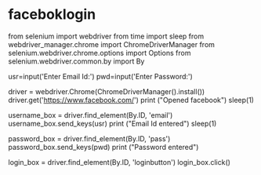 # faceboklogin

from selenium import webdriver
from time import sleep
from webdriver_manager.chrome import ChromeDriverManager
from selenium.webdriver.chrome.options import Options 
from selenium.webdriver.common.by import By
 
usr=input('Enter Email Id:') 
pwd=input('Enter Password:') 
 
driver = webdriver.Chrome(ChromeDriverManager().install())
driver.get('https://www.facebook.com/')
print ("Opened facebook")
sleep(1)
 
username_box = driver.find_element(By.ID, 'email')
username_box.send_keys(usr)
print ("Email Id entered")
sleep(1)
 
password_box = driver.find_element(By.ID, 'pass')
password_box.send_keys(pwd)
print ("Password entered")
 
login_box = driver.find_element(By.ID, 'loginbutton')
login_box.click()
